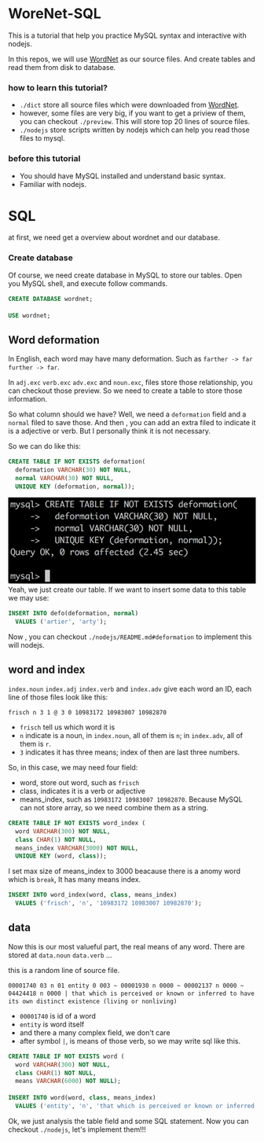# WoreNet-SQL
This is a tutorial that help you practice MySQL syntax and interactive with nodejs.

In this repos, we will use [WordNet](https://wordnet.princeton.edu/) as our source files. And create tables and read them from disk to database.

### how to learn this tutorial?
- `./dict` store all source files which were downloaded from [WordNet](https://wordnet.princeton.edu/).
- however, some files are very big, if you want to get a priview of them, you can checkout `./preview`. This will store top 20 lines of source files.
- `./nodejs` store scripts written by nodejs which can help you read those files to mysql.

### before this tutorial
- You should have MySQL installed and understand basic syntax.
- Familiar with nodejs.

# SQL
at first, we need get a overview about wordnet and our database.

### Create database
Of course, we need create database in MySQL to store our tables.
Open you MySQL shell, and execute follow commands.
``` sql
CREATE DATABASE wordnet;

USE wordnet;
```
## Word deformation
In English, each word may have many deformation. 
Such as `farther -> far` `further -> far`.

In `adj.exc` `verb.exc` `adv.exc` and `noun.exc`, files store those relationship, you can checkout those preview. So we need to create a table to store those information.

So what column should we have? 
Well, we need a `deformation` field and a `normal` filed to save those. And then , you can add an extra filed to indicate it is a adjective or verb. But I personally think it is not necessary.

So we can do like this:
``` sql
CREATE TABLE IF NOT EXISTS deformation(
  deformation VARCHAR(30) NOT NULL, 
  normal VARCHAR(30) NOT NULL,
  UNIQUE KEY (deformation, normal));
```
![](./img/createTable.png)
Yeah, we just create our table. If we want to insert some data to this table we may use:
``` sql
INSERT INTO defo(deformation, normal) 
  VALUES ('artier', 'arty');
```
Now , you can checkout `./nodejs/README.md#deformation` to implement this will nodejs.

## word and index
`index.noun` `index.adj` `index.verb` and `index.adv` give each word an ID, each line of those files look like this:
```
frisch n 3 1 @ 3 0 10983172 10983007 10982870  
```
- `frisch` tell us which word it is
- `n` indicate is a noun, in `index.noun`, all of them is `n`; in `index.adv`, all of them is `r`.
- `3` indicates it has three means; index of then are last three numbers.

So, in this case, we may need four field:
- word, store out word, such as `frisch`
- class, indicates it is a verb or adjective
- means_index, such as `10983172 10983007 10982870`. Because MySQL can not store array, so we need combine them as a string.
``` sql
CREATE TABLE IF NOT EXISTS word_index (
  word VARCHAR(300) NOT NULL,
  class CHAR(1) NOT NULL,
  means_index VARCHAR(3000) NOT NULL,
  UNIQUE KEY (word, class));
```
I set max size of means_index to 3000 beacause there is a anomy word which is `break`, It has many means index.

``` sql
INSERT INTO word_index(word, class, means_index) 
  VALUES ('frisch', 'n', '10983172 10983007 10982870');
```

## data
Now this is our most valueful part, the real means of any word. There are stored at `data.noun` `data.verb` ...

this is a random line of source file.
```
00001740 03 n 01 entity 0 003 ~ 00001930 n 0000 ~ 00002137 n 0000 ~ 04424418 n 0000 | that which is perceived or known or inferred to have its own distinct existence (living or nonliving) 
```
- `00001740` is id of a word
- `entity` is word itself
- and there a many complex field, we don't care
- after symbol `|`, is means of those verb, so we may write sql like this.
``` sql
CREATE TABLE IF NOT EXISTS word (
  word VARCHAR(300) NOT NULL,
  class CHAR(1) NOT NULL,
  means VARCHAR(6000) NOT NULL);

INSERT INTO word(word, class, means_index) 
  VALUES ('entity', 'n', 'that which is perceived or known or inferred to have its own distinct existence (living or nonliving)');
```

Ok, we just analysis the table field and some SQL statement. Now you can checkout `./nodejs`, let's implement them!!!